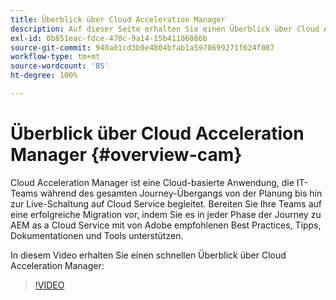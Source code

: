 ```yaml
---
title: Überblick über Cloud Acceleration Manager
description: Auf dieser Seite erhalten Sie einen Überblick über Cloud Acceleration Manager.
exl-id: 0b851eac-fdce-470c-9a14-15b41106086b
source-git-commit: 940a01cd3b9e4804bfab1a5970699271f624f087
workflow-type: tm+mt
source-wordcount: '85'
ht-degree: 100%

---
```


# Überblick über Cloud Acceleration Manager {#overview-cam}

Cloud Acceleration Manager ist eine Cloud-basierte Anwendung, die IT-Teams während des gesamten Journey-Übergangs von der Planung bis hin zur Live-Schaltung auf Cloud Service begleitet. Bereiten Sie Ihre Teams auf eine erfolgreiche Migration vor, indem Sie es in jeder Phase der Journey zu AEM as a Cloud Service mit von Adobe empfohlenen Best Practices, Tipps, Dokumentationen und Tools unterstützen.

In diesem Video erhalten Sie einen schnellen Überblick über Cloud Acceleration Manager:

>[!VIDEO](https://video.tv.adobe.com/v/335547)
